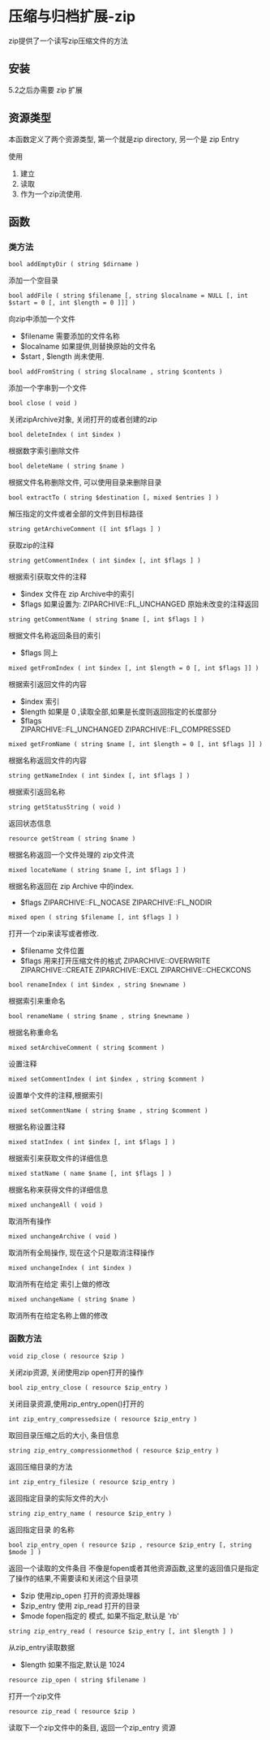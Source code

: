 # 压缩与归档扩展-zip

zip提供了一个读写zip压缩文件的方法


## 安装

5.2之后办需要 zip 扩展

## 资源类型

本函数定义了两个资源类型, 第一个就是zip directory, 另一个是 zip Entry

使用

1. 建立
2. 读取
3. 作为一个zip流使用.

## 函数

### 类方法

`bool addEmptyDir ( string $dirname )`

添加一个空目录
 
`bool addFile ( string $filename [, string $localname = NULL [, int $start = 0 [, int $length = 0 ]]] )`

向zip中添加一个文件
- $filename     需要添加的文件名称
- $localname    如果提供,则替换原始的文件名
- $start , $length  尚未使用.       
 
`bool addFromString ( string $localname , string $contents )`

添加一个字串到一个文件
 
`bool close ( void )`

关闭zipArchive对象, 关闭打开的或者创建的zip
 
`bool deleteIndex ( int $index )`

根据数字索引删除文件
 
`bool deleteName ( string $name )`

根据文件名称删除文件, 可以使用目录来删除目录
 
`bool extractTo ( string $destination [, mixed $entries ] )`

解压指定的文件或者全部的文件到目标路径
 
`string getArchiveComment ([ int $flags ] )`

获取zip的注释
 
`string getCommentIndex ( int $index [, int $flags ] )`

根据索引获取文件的注释
- $index      文件在 zip Archive中的索引
- $flags      如果设置为: ZIPARCHIVE::FL_UNCHANGED 原始未改变的注释返回

`string getCommentName ( string $name [, int $flags ] )`

根据文件名称返回条目的索引
- $flags     同上
 
`mixed getFromIndex ( int $index [, int $length = 0 [, int $flags ]] )`

根据索引返回文件的内容
- $index     索引
- $length    如果是 0 ,读取全部,如果是长度则返回指定的长度部分
- $flags     
    ZIPARCHIVE::FL_UNCHANGED 
    ZIPARCHIVE::FL_COMPRESSED 

`mixed getFromName ( string $name [, int $length = 0 [, int $flags ]] )`

根据名称返回文件的内容
 
`string getNameIndex ( int $index [, int $flags ] )`

根据索引返回名称
 
`string getStatusString ( void )`

返回状态信息
 
`resource getStream ( string $name )`

根据名称返回一个文件处理的 zip文件流
 
`mixed locateName ( string $name [, int $flags ] )`

根据名称返回在 zip Archive 中的index.
- $flags
    ZIPARCHIVE::FL_NOCASE 
    ZIPARCHIVE::FL_NODIR 
 
`mixed open ( string $filename [, int $flags ] )`

打开一个zip来读写或者修改.
- $filename     文件位置
- $flags        用来打开压缩文件的格式
    ZIPARCHIVE::OVERWRITE
    ZIPARCHIVE::CREATE
    ZIPARCHIVE::EXCL
    ZIPARCHIVE::CHECKCONS 

 
`bool renameIndex ( int $index , string $newname )`

根据索引来重命名
 
`bool renameName ( string $name , string $newname )`

根据名称重命名
 
`mixed setArchiveComment ( string $comment )`

设置注释
 
`mixed setCommentIndex ( int $index , string $comment )`

设置单个文件的注释,根据索引
 
`mixed setCommentName ( string $name , string $comment )`

根据名称设置注释
 
`mixed statIndex ( int $index [, int $flags ] )`

根据索引来获取文件的详细信息
 
`mixed statName ( name $name [, int $flags ] )`

根据名称来获得文件的详细信息
 
`mixed unchangeAll ( void )`

取消所有操作
 
`mixed unchangeArchive ( void )`

取消所有全局操作, 现在这个只是取消注释操作
 
`mixed unchangeIndex ( int $index )`

取消所有在给定 索引上做的修改
 
`mixed unchangeName ( string $name )`

取消所有在给定名称上做的修改


### 函数方法

`void zip_close ( resource $zip )`

关闭zip资源, 关闭使用zip open打开的操作

`bool zip_entry_close ( resource $zip_entry )`

关闭目录资源,使用zip_entry_open()打开的

`int zip_entry_compressedsize ( resource $zip_entry )`

取回目录压缩之后的大小, 条目信息

`string zip_entry_compressionmethod ( resource $zip_entry )`

返回压缩目录的方法

`int zip_entry_filesize ( resource $zip_entry )`

返回指定目录的实际文件的大小

`string zip_entry_name ( resource $zip_entry )`

返回指定目录 的名称

`bool zip_entry_open ( resource $zip , resource $zip_entry [, string $mode ] )`

返回一个读取的文件条目
     不像是fopen或者其他资源函数,这里的返回值只是指定了操作的结果,不需要读和关闭这个目录项
- $zip
          使用zip_open 打开的资源处理器
- $zip_entry
          使用 zip_read 打开的目录
- $mode
          fopen指定的 模式, 如果不指定,默认是 'rb'

`string zip_entry_read ( resource $zip_entry [, int $length ] )`

从zip_entry读取数据
- $length     如果不指定,默认是 1024


`resource zip_open ( string $filename )`

打开一个zip文件

`resource zip_read ( resource $zip )`

读取下一个zip文件中的条目, 返回一个zip_entry 资源
